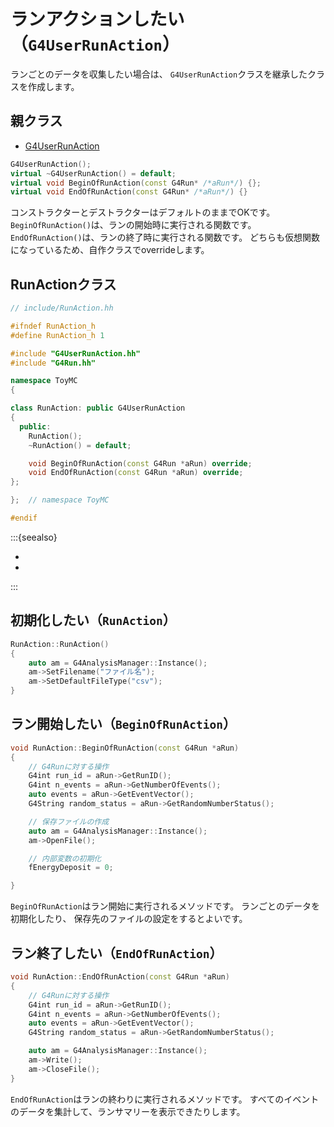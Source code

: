 # ランアクションしたい（``G4UserRunAction``）

ランごとのデータを収集したい場合は、
``G4UserRunAction``クラスを継承したクラスを作成します。

## 親クラス

- [G4UserRunAction](https://geant4.kek.jp/Reference/11.2.0/classG4UserRunAction.html)

```cpp
G4UserRunAction();
virtual ~G4UserRunAction() = default;
virtual void BeginOfRunAction(const G4Run* /*aRun*/) {};
virtual void EndOfRunAction(const G4Run* /*aRun*/) {}
```

コンストラクターとデストラクターはデフォルトのままでOKです。
``BeginOfRunAction()``は、ランの開始時に実行される関数です。
``EndOfRunAction()``は、ランの終了時に実行される関数です。
どちらも仮想関数になっているため、自作クラスでoverrideします。

## RunActionクラス

```cpp
// include/RunAction.hh

#ifndef RunAction_h
#define RunAction_h 1

#include "G4UserRunAction.hh"
#include "G4Run.hh"

namespace ToyMC
{

class RunAction: public G4UserRunAction
{
  public:
    RunAction();
    ~RunAction() = default;

    void BeginOfRunAction(const G4Run *aRun) override;
    void EndOfRunAction(const G4Run *aRun) override;
};

};  // namespace ToyMC

#endif
```

:::{seealso}

- [](./geant4-run.md)
- [](./geant4-analysismanager.md)

:::

## 初期化したい（``RunAction``）

```cpp
RunAction::RunAction()
{
    auto am = G4AnalysisManager::Instance();
    am->SetFilename("ファイル名");
    am->SetDefaultFileType("csv");
}
```

## ラン開始したい（``BeginOfRunAction``）

```cpp
void RunAction::BeginOfRunAction(const G4Run *aRun)
{
    // G4Runに対する操作
    G4int run_id = aRun->GetRunID();
    G4int n_events = aRun->GetNumberOfEvents();
    auto events = aRun->GetEventVector();
    G4String random_status = aRun->GetRandomNumberStatus();

    // 保存ファイルの作成
    auto am = G4AnalysisManager::Instance();
    am->OpenFile();

    // 内部変数の初期化
    fEnergyDeposit = 0;

}
```

``BeginOfRunAction``はラン開始に実行されるメソッドです。
ランごとのデータを初期化したり、
保存先のファイルの設定をするとよいです。

## ラン終了したい（``EndOfRunAction``）

```cpp
void RunAction::EndOfRunAction(const G4Run *aRun)
{
    // G4Runに対する操作
    G4int run_id = aRun->GetRunID();
    G4int n_events = aRun->GetNumberOfEvents();
    auto events = aRun->GetEventVector();
    G4String random_status = aRun->GetRandomNumberStatus();

    auto am = G4AnalysisManager::Instance();
    am->Write();
    am->CloseFile();
}
```

``EndOfRunAction``はランの終わりに実行されるメソッドです。
すべてのイベントのデータを集計して、ランサマリーを表示できたりします。
